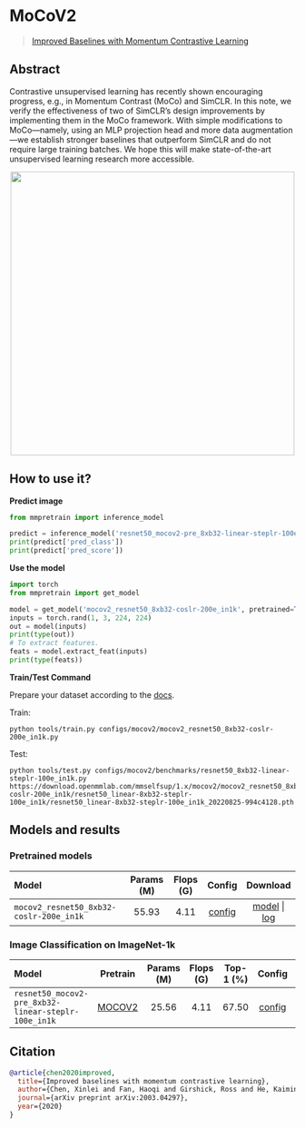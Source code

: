# MoCoV2

> [Improved Baselines with Momentum Contrastive Learning](https://arxiv.org/abs/2003.04297)

<!-- [ALGORITHM] -->

## Abstract

Contrastive unsupervised learning has recently shown encouraging progress, e.g., in Momentum Contrast (MoCo) and SimCLR. In this note, we verify the effectiveness of two of SimCLR’s design improvements by implementing them in the MoCo framework. With simple modifications to MoCo—namely, using an MLP projection head and more data augmentation—we establish stronger baselines that outperform SimCLR and do not require large training batches. We hope this will make state-of-the-art unsupervised learning research more accessible.

<div align=center>
<img  src="https://user-images.githubusercontent.com/36138628/149720067-b65e5736-d425-45b3-93ed-6f2427fc6217.png" width="500" />
</div>

## How to use it?

<!-- [TABS-BEGIN] -->

**Predict image**

```python
from mmpretrain import inference_model

predict = inference_model('resnet50_mocov2-pre_8xb32-linear-steplr-100e_in1k', 'demo/bird.JPEG')
print(predict['pred_class'])
print(predict['pred_score'])
```

**Use the model**

```python
import torch
from mmpretrain import get_model

model = get_model('mocov2_resnet50_8xb32-coslr-200e_in1k', pretrained=True)
inputs = torch.rand(1, 3, 224, 224)
out = model(inputs)
print(type(out))
# To extract features.
feats = model.extract_feat(inputs)
print(type(feats))
```

**Train/Test Command**

Prepare your dataset according to the [docs](https://mmpretrain.readthedocs.io/en/main/user_guides/dataset_prepare.html#prepare-dataset).

Train:

```shell
python tools/train.py configs/mocov2/mocov2_resnet50_8xb32-coslr-200e_in1k.py
```

Test:

```shell
python tools/test.py configs/mocov2/benchmarks/resnet50_8xb32-linear-steplr-100e_in1k.py https://download.openmmlab.com/mmselfsup/1.x/mocov2/mocov2_resnet50_8xb32-coslr-200e_in1k/resnet50_linear-8xb32-steplr-100e_in1k/resnet50_linear-8xb32-steplr-100e_in1k_20220825-994c4128.pth
```

<!-- [TABS-END] -->

## Models and results

### Pretrained models

| Model                                   | Params (M) | Flops (G) |                       Config                       |                                           Download                                           |
| :-------------------------------------- | :--------: | :-------: | :------------------------------------------------: | :------------------------------------------------------------------------------------------: |
| `mocov2_resnet50_8xb32-coslr-200e_in1k` |   55.93    |   4.11    | [config](mocov2_resnet50_8xb32-coslr-200e_in1k.py) | [model](https://download.openmmlab.com/mmselfsup/1.x/mocov2/mocov2_resnet50_8xb32-coslr-200e_in1k/mocov2_resnet50_8xb32-coslr-200e_in1k_20220825-b6d23c86.pth) \| [log](https://download.openmmlab.com/mmselfsup/1.x/mocov2/mocov2_resnet50_8xb32-coslr-200e_in1k/mocov2_resnet50_8xb32-coslr-200e_in1k_20220825-b6d23c86.json) |

### Image Classification on ImageNet-1k

| Model                                     |                   Pretrain                   | Params (M) | Flops (G) | Top-1 (%) |                   Config                   |                   Download                    |
| :---------------------------------------- | :------------------------------------------: | :--------: | :-------: | :-------: | :----------------------------------------: | :-------------------------------------------: |
| `resnet50_mocov2-pre_8xb32-linear-steplr-100e_in1k` | [MOCOV2](https://download.openmmlab.com/mmselfsup/1.x/mocov2/mocov2_resnet50_8xb32-coslr-200e_in1k/mocov2_resnet50_8xb32-coslr-200e_in1k_20220825-b6d23c86.pth) |   25.56    |   4.11    |   67.50   | [config](benchmarks/resnet50_8xb32-linear-steplr-100e_in1k.py) | [model](https://download.openmmlab.com/mmselfsup/1.x/mocov2/mocov2_resnet50_8xb32-coslr-200e_in1k/resnet50_linear-8xb32-steplr-100e_in1k/resnet50_linear-8xb32-steplr-100e_in1k_20220825-994c4128.pth) \| [log](https://download.openmmlab.com/mmselfsup/1.x/mocov2/mocov2_resnet50_8xb32-coslr-200e_in1k/resnet50_linear-8xb32-steplr-100e_in1k/resnet50_linear-8xb32-steplr-100e_in1k_20220825-994c4128.json) |

## Citation

```bibtex
@article{chen2020improved,
  title={Improved baselines with momentum contrastive learning},
  author={Chen, Xinlei and Fan, Haoqi and Girshick, Ross and He, Kaiming},
  journal={arXiv preprint arXiv:2003.04297},
  year={2020}
}
```
